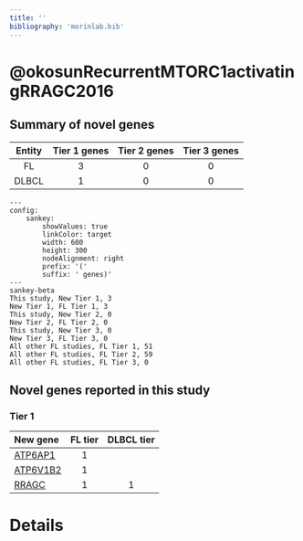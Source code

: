 ```yaml
---
title: ''
bibliography: 'morinlab.bib'
---
```


# @okosunRecurrentMTORC1activatingRRAGC2016
## Summary of novel genes

|Entity| Tier 1 genes| Tier 2 genes|Tier 3 genes|
|:-:|:-:|:-:|:-:|
|FL|3|0|0|
|DLBCL|1|0|0|
```mermaid
---
config:
    sankey:
        showValues: true
        linkColor: target
        width: 600
        height: 300
        nodeAlignment: right
        prefix: '('
        suffix: ' genes)'
---
sankey-beta
This study, New Tier 1, 3
New Tier 1, FL Tier 1, 3
This study, New Tier 2, 0
New Tier 2, FL Tier 2, 0
This study, New Tier 3, 0
New Tier 3, FL Tier 3, 0
All other FL studies, FL Tier 1, 51
All other FL studies, FL Tier 2, 59
All other FL studies, FL Tier 3, 0
```

## Novel genes reported in this study

### Tier 1
|New gene|FL tier|DLBCL tier|
|:-|:-:|:-:|
|[ATP6AP1](../ATP6AP1)|1 | |
|[ATP6V1B2](../ATP6V1B2)|1 | |
|[RRAGC](../RRAGC)|1 |1 |


# Details


